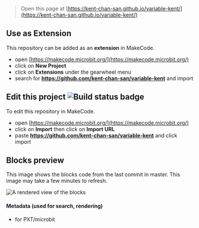 
> Open this page at [https://kent-chan-san.github.io/variable-kent/](https://kent-chan-san.github.io/variable-kent/)

## Use as Extension

This repository can be added as an **extension** in MakeCode.

* open [https://makecode.microbit.org/](https://makecode.microbit.org/)
* click on **New Project**
* click on **Extensions** under the gearwheel menu
* search for **https://github.com/kent-chan-san/variable-kent** and import

## Edit this project ![Build status badge](https://github.com/kent-chan-san/variable-kent/workflows/MakeCode/badge.svg)

To edit this repository in MakeCode.

* open [https://makecode.microbit.org/](https://makecode.microbit.org/)
* click on **Import** then click on **Import URL**
* paste **https://github.com/kent-chan-san/variable-kent** and click import

## Blocks preview

This image shows the blocks code from the last commit in master.
This image may take a few minutes to refresh.

![A rendered view of the blocks](https://github.com/kent-chan-san/variable-kent/raw/master/.github/makecode/blocks.png)

#### Metadata (used for search, rendering)

* for PXT/microbit
<script src="https://makecode.com/gh-pages-embed.js"></script><script>makeCodeRender("{{ site.makecode.home_url }}", "{{ site.github.owner_name }}/{{ site.github.repository_name }}");</script>
